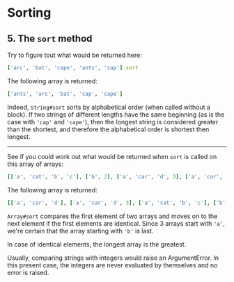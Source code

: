 # Sorting

## 5. The `sort` method

Try to figure tout what would be returned here:

```ruby
['arc', 'bat', 'cape', 'ants', 'cap'].sort
```

The following array is returned:

```ruby
['ants', 'arc', 'bat', 'cap', 'cape']
```

Indeed, `String#sort` sorts by alphabetical order (when called without a block).
If two strings of different lengths have the same beginning (as is the case
with `'cap'` and `'cape'`), then the longest string is considered greater than
the shortest, and therefore the alphabetical order is shortest then longest.

---

See if you could work out what would be returned when `sort` is called on this
array of arrays:

```ruby
[['a', 'cat', 'b', 'c'], ['b', 2], ['a', 'car', 'd', 3], ['a', 'car', 'd']].sort
```

The following array is returned:

```ruby
[['a', 'car', 'd'], ['a', 'car', 'd', 3], ['a', 'cat', 'b', 'c'], ['b', 2]]
```

`Array#sort` compares the first element of two arrays and moves on to the next
element if the first elements are identical. Since 3 arrays start with `'a'`,
we're certain that the array starting with `'b'` is last.

In case of identical elements, the longest array is the greatest.

Usually, comparing strings with integers would raise an ArgumentError.
In this present case, the integers are never evaluated by themselves and
no error is raised.
